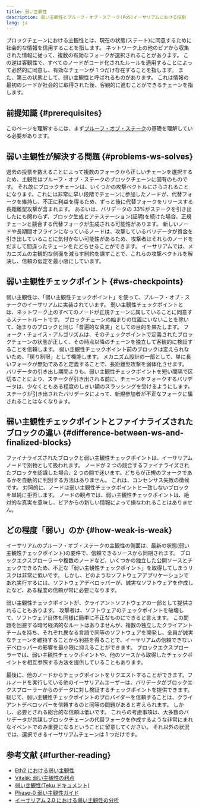 ```yaml
---
title: 弱い主観性
description: 弱い主観性とプルーフ・オブ・ステーク(PoS)イーサリアムにおける役割
lang: ja
---
```


ブロックチェーンにおける主観性とは、現在の状態(ステート)に同意するために社会的な情報を信用することを指します。 ネットワーク上の他のピアから収集された情報に従って、複数の有効なフォークが選択されることがあります。 この逆は客観性で、すべてのノードがコード化されたルールを適用することによって必然的に同意し、有効なチェーンが 1 つだけ存在することを指します。 また、第三の状態として、弱い主観性と呼ばれるものがあります。 これは情報の最初のシードが社会的に取得された後、客観的に進むことができるチェーンを指します。

## 前提知識 {#prerequisites}

このページを理解するには、まず[プルーフ・オブ・ステーク](/developers/docs/consensus-mechanisms/pos/)の基礎を理解している必要があります。

## 弱い主観性が解決する問題 {#problems-ws-solves}

過去の投票を数えることによって複数のフォークから正しいチェーンを選択するため、主観性はプルーフ・オブ・ステークのブロックチェーンに固有のものです。 それ故にブロックチェーンは、いくつかの攻撃ベクトルにさらされることになります。これには非常に早い段階でチェーンに参加したノードが、代替フォークを維持し、不正に利益を得るため、ずっと後に代替フォークをリリースする長距離型攻撃が含まれます。 あるいは、バリデータの 33%がステークを引き出したにも関わらず、ブロック生成とアテステーション(証明)を続けた場合、正規チェーンと競合する代替フォークが生成される可能性があります。 新しいノードや長期間オフラインになっているノードは、攻撃しているバリデータが資金を引き出していることに気付かない可能性があるため、攻撃者はそれらのノードをだまして間違ったチェーンをたどらせることができます。 イーサリアムでは、メカニズムの主観的な側面を減らす制約を課すことで、これらの攻撃ベクトルを解決し、信頼の仮定を最小限にしています。

## 弱い主観性チェックポイント {#ws-checkpoints}

弱い主観性は、「弱い主観性チェックポイント」を使って、プルーフ・オブ・ステークのイーサリアムに実装されています。 弱い主観性チェックポイントとは、ネットワーク上のすべてのノードが正規チェーンに属していることに同意するステートルートです。 ブロックチェーンの始まりの位置にいないことを除いて、始まりのブロックと同じ「普遍的な真実」としての目的を果たします。 フォーク・チョイス・アルゴリズムは、そのチェックポイントで定義されたブロックチェーンの状態が正しく、その時点以降のチェーンを独立して客観的に検証することを信頼します。 弱い主観性チェックポイント前のブロックは変えられないため、「戻り制限」として機能します。 メカニズム設計の一部として、単に長いフォークが無効であると定義することで、長距離型攻撃を弱体化させます。 バリデータの引き出し期間よりも、弱い主観性チェックポイントを短い間隔で区切ることにより、ステークが引き出される前に、チェーンをフォークするバリデータは、少なくともある程度のしきい額のスラッシングを受けるようにします。ステークが引き出されたバリデータによって、新規参加者が不正なフォークに騙されることはなくなります。

## 弱い主観性チェックポイントとファイナライズされたブロックの違い {#difference-between-ws-and-finalized-blocks}

ファイナライズされたブロックと弱い主観性チェックポイントは、イーサリアムノードで別物として扱われます。 ノードが 2 つの競合するファイナライズされたブロックを認識した場合、2 つの間で迷います。どちらが正規のフォークであるかを自動的に判別する方法はありません。 これは、コンセンサス失敗の徴候です。 対照的に、ノードは弱い主観性チェックポイントと一致しないブロックを単純に拒否します。 ノードの観点では、弱い主観性チェックポイントは、絶対的な真実を意味し、ピアからの新しい情報によって損なわれることはありません。

## どの程度「弱い」のか {#how-weak-is-weak}

イーサリアムのプルーフ・オブ・ステークの主観性の側面は、最新の状態(弱い主観性チェックポイント)の要件で、信頼できるソースから同期されます。 ブロックエクスプローラーや複数のノードなど、いくつかの独立した公開ソースとチェックできるため、不正な「弱い主観性チェックポイント」を取得してしまうリスクは非常に低いです。 しかし、どのようなソフトウェアアプリケーションであれ実行するには、ソフトウェアデベロッパーが、誠実なソフトウェアを作成したなど、ある程度の信頼が常に必要になります。

弱い主観性チェックポイントが、クライアントソフトウェアの一部として提供されることもあります。 攻撃者は、ソフトウェアのチェックポイントを破壊して、ソフトウェア自体も同様に簡単に不正なものにできると言えます。 この問題を回避する暗号経済的なルートはありませんが、複数の独立したクライアントチームを持ち、それぞれ異なる言語で同等のソフトウェアを開発し、全員が誠実なチェーンを維持することから利益を得ることで、イーサリアムの信頼できないデベロッパーの影響を最小限に抑えることができます。 ブロックエクスプローラーでは、弱い主観性チェックポイントや、他のソースから取得したチェックポイントを相互参照する方法を提供していることもあります。

最後に、他のノードからチェックポイントをリクエストすることができます。フルノードを実行している他のイーサリアムユーザーは、バリデータがブロックエクスプローラーからのデータに対し検証するチェックポイントを提供できます。 総じて、弱い主観性チェックポイントのプロバイダーを信頼することは、クライアントデベロッパーを信頼するのと同等の問題があると考えられます。 しかし、必要とされる総合的な信頼は低いです。 これらの考慮事項は、大多数のバリデータが共謀しブロックチェーンの代替フォークを作成するような非常にまれなイベントでのみ重要になるということに留意してください。 それ以外の状況では、選択できるイーサリアムチェーンは 1 つだけです。

## 参考文献 {#further-reading}

- [Eth2 における弱い主観性](https://notes.ethereum.org/@adiasg/weak-subjectvity-eth2)
- [Vitalik: 弱い主観性の利点](https://blog.ethereum.org/2014/11/25/proof-stake-learned-love-weak-subjectivity/)
- [弱い主観性(Teku ドキュメント) ](https://docs.teku.consensys.net/en/latest/Concepts/Weak-Subjectivity/)
- [Phase-0 弱い主観性ガイド](https://github.com/ethereum/consensus-specs/blob/dev/specs/phase0/weak-subjectivity.md)
- [イーサリアム 2.0 における弱い主観性の分析](https://github.com/runtimeverification/beacon-chain-verification/blob/master/weak-subjectivity/weak-subjectivity-analysis.pdf)
